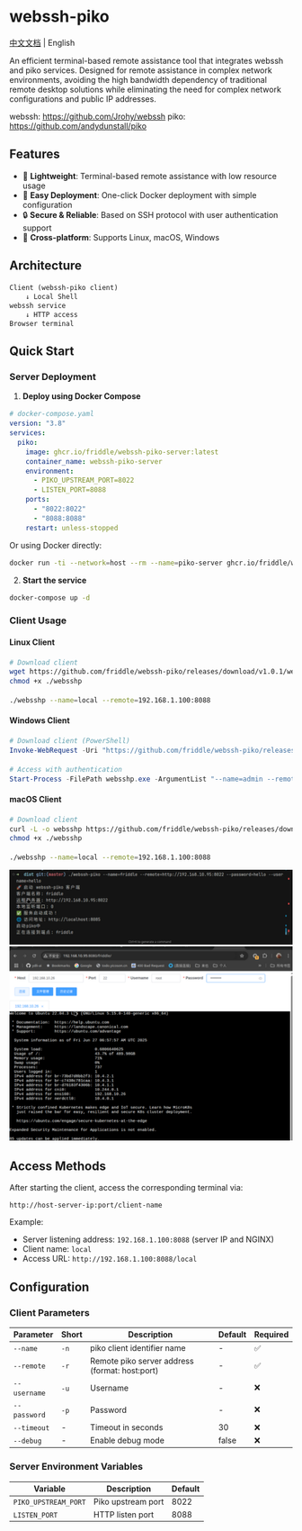 # webssh-piko

[中文文档](README_CN.md) | English

An efficient terminal-based remote assistance tool that integrates webssh and piko services. Designed for remote assistance in complex network environments, avoiding the high bandwidth dependency of traditional remote desktop solutions while eliminating the need for complex network configurations and public IP addresses.

webssh: https://github.com/Jrohy/webssh
piko: https://github.com/andydunstall/piko

## Features

- 🚀 **Lightweight**: Terminal-based remote assistance with low resource usage
- 🔧 **Easy Deployment**: One-click Docker deployment with simple configuration
- 🔒 **Secure & Reliable**: Based on SSH protocol with user authentication support
- 📱 **Cross-platform**: Supports Linux, macOS, Windows

## Architecture

```
Client (webssh-piko client)
    ↓ Local Shell
webssh service
    ↓ HTTP access
Browser terminal
```

## Quick Start

### Server Deployment

1. **Deploy using Docker Compose**

```yaml
# docker-compose.yaml
version: "3.8"
services:
  piko:
    image: ghcr.io/friddle/webssh-piko-server:latest
    container_name: webssh-piko-server
    environment:
      - PIKO_UPSTREAM_PORT=8022
      - LISTEN_PORT=8088
    ports:
      - "8022:8022"
      - "8088:8088"
    restart: unless-stopped
```

Or using Docker directly:

```bash
docker run -ti --network=host --rm --name=piko-server ghcr.io/friddle/webssh-piko-server
```

2. **Start the service**

```bash
docker-compose up -d
```

### Client Usage

#### Linux Client

```bash
# Download client
wget https://github.com/friddle/webssh-piko/releases/download/v1.0.1/webssh-piko-linux-amd64 -O ./websshp
chmod +x ./websshp

./websshp --name=local --remote=192.168.1.100:8088
```

#### Windows Client

```powershell
# Download client (PowerShell)
Invoke-WebRequest -Uri "https://github.com/friddle/webssh-piko/releases/download/v1.0.1/webssh-piko-windows-amd64.exe" -OutFile "websshp.exe"

# Access with authentication
Start-Process -FilePath websshp.exe -ArgumentList "--name=admin --remote=http://192.168.1.100:8088" -NoNewWindow -Wait
```



#### macOS Client

```bash
# Download client
curl -L -o websshp https://github.com/friddle/webssh-piko/releases/download/v1.0.1/webssh-piko-darwin-amd64
chmod +x ./websshp

./websshp --name=local --remote=192.168.1.100:8088
```

![Client Start Screenshot](screenshot/start_cli.png)
![Web UI Screenshot](screenshot/webui.png)

## Access Methods

After starting the client, access the corresponding terminal via:
```
http://host-server-ip:port/client-name
```

Example:
- Server listening address: `192.168.1.100:8088` (server IP and NGINX)
- Client name: `local`
- Access URL: `http://192.168.1.100:8088/local`

## Configuration

### Client Parameters

| Parameter | Short | Description | Default | Required |
|-----------|-------|-------------|---------|----------|
| `--name` | `-n` | piko client identifier name | - | ✅ |
| `--remote` | `-r` | Remote piko server address (format: host:port) | - | ✅ |
| `--username` | `-u` | Username | - | ❌ |
| `--password` | `-p` | Password | - | ❌ |
| `--timeout` | - | Timeout in seconds | 30 | ❌ |
| `--debug` | - | Enable debug mode | false | ❌ |

### Server Environment Variables

| Variable | Description | Default |
|----------|-------------|---------|
| `PIKO_UPSTREAM_PORT` | Piko upstream port | 8022 |
| `LISTEN_PORT` | HTTP listen port | 8088 |
